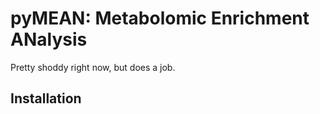 # pyMEAN: Metabolomic Enrichment ANalysis

Pretty shoddy right now, but does a job.

## Installation
